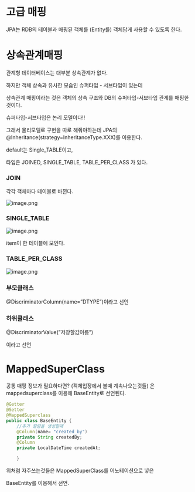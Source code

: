 # 고급 매핑

JPA는 RDB의 테이블과 매핑된 객체를 (Entity를) 객체답게 사용할 수 있도록 한다.

# 상속관계매핑

관계형 데이터베이스는 대부분 상속관계가 없다.

하지만 객체 상속과 유사한 모습인 슈퍼타입 - 서브타입이 있는데

상속관계 매핑이라는 것은 객체의 상속 구조와 DB의 슈퍼타입-서브타입 관계를 매핑한것이다.

슈퍼타입-서브타입은 논리 모델이다!!

그래서 물리모델로 구현을 따로 해줘야하는데 JPA의 @Inheritance(strategy=InheritanceType.XXX)를 이용한다.

default는 Single_TABLE이고, 

타입은 JOINED, SINGLE_TABLE, TABLE_PER_CLASS 가 있다.

### JOIN

각각 객체마다 테이블로 바뀐다.

![image.png](%E1%84%80%E1%85%A9%E1%84%80%E1%85%B3%E1%86%B8%20%E1%84%86%E1%85%A2%E1%84%91%E1%85%B5%E1%86%BC%20469224bf017544c18eab5083ff5c6ec4/image.png)

### SINGLE_TABLE

![image.png](%E1%84%80%E1%85%A9%E1%84%80%E1%85%B3%E1%86%B8%20%E1%84%86%E1%85%A2%E1%84%91%E1%85%B5%E1%86%BC%20469224bf017544c18eab5083ff5c6ec4/image%201.png)

item이 한 테이블에 모인다.

### TABLE_PER_CLASS

![image.png](%E1%84%80%E1%85%A9%E1%84%80%E1%85%B3%E1%86%B8%20%E1%84%86%E1%85%A2%E1%84%91%E1%85%B5%E1%86%BC%20469224bf017544c18eab5083ff5c6ec4/image%202.png)

### 부모클래스

@DiscriminatorColumn(name=”DTYPE”)이라고 선언

### 하위클래스

@DiscriminatorValue(”저장할값이름”)

이라고 선언

# MappedSuperClass

공통 매핑 정보가 필요하다면? (객체입장에서 볼때 계속나오는것들) 은 mappedsuperclass를 이용해 BaseEntity로 선언된다.

```java
@Getter
@Setter
@MappedSuperclass
public class BaseEntity {
    //추가 컬럼을 생성할때
    @Column(name= "created_by")
    private String createdBy;
    @Column
    private LocalDateTime createdAt;

    }
```

위처럼 자주쓰는것들은 MappedSuperClass를 어노테이션으로 넣은

BaseEntity를 이용해서 선언.
